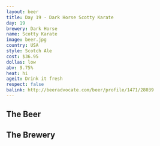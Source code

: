 ```yaml
---
layout: beer
title: Day 19 - Dark Horse Scotty Karate
day: 19
brewery: Dark Horse
name: Scotty Karate
image: beer.jpg
country: USA
style: Scotch Ale
cost: $36.95
dollas: low
abv: 9.75%
heat: hi
ageit: Drink it fresh
respect: false
balink: http://beeradvocate.com/beer/profile/1471/28039
---
```

## The Beer

## The Brewery

